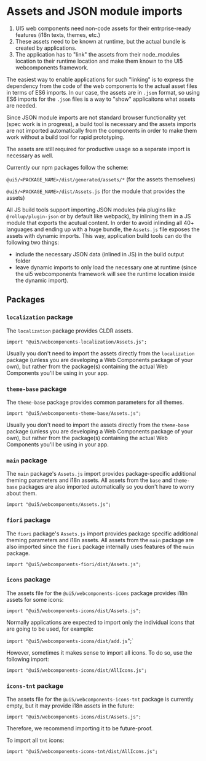 # Assets and JSON module imports

1. UI5 web components need non-code assets for their entrprise-ready features (i18n texts, themes, etc.)
2. These assets need to be known at runtime, but the actual bundle is created by applications.
3. The application has to "link" the assets from their node_modules location to their runtime location and make them known to the UI5 webcomponents framework.

The easiest way to enable applications for such "linking" is to express the dependency from the code of the web components to the actual asset files in terms of ES6 imports. In our case, the assets are in `.json` format, so using ES6 imports for the `.json` files is a way to "show" applicaitons what assets are needed.

Since JSON module imports are not standard browser functionality yet (spec work is in progress), a build tool is necessary and the assets imports are not imported automatically from the components in order to make them work without a build tool for rapid prototyping.

The assets are still required for productive usage so a separate import is necessary as well.

Currently our npm packages follow the scheme:

`@ui5/<PACKAGE_NAME>/dist/generated/assets/*`
(for the assets themselves)

`@ui5/<PACKAGE_NAME>/dist/Assets.js`
(for the module that provides the assets)

All JS build tools support importing JSON modules (via plugins like `@rollup/plugin-json` or by default like webpack), by inlining them in a JS module that exports the acutual content. In order to avoid inlinding all 40+ languages and ending up with a huge bundle, the `Assets.js` file exposes the assets with dynamic imports. This way, application build tools can do the following two things:
- include the necessary JSON data (inlined in JS) in the build output folder
- leave dynamic imports to only load the necessary one at runtime (since the ui5 webcomponents framework will see the runtime location inside the dynamic import).

## Packages
<a name="packages"></a>

### `localization` package

The `localization` package provides CLDR assets.

`import "@ui5/webcomponents-localization/Assets.js";`

Usually you don't need to import the assets directly from the `localization` package (unless you are developing a Web Components package of your own),
but rather from the package(s) containing the actual Web Components you'll be using in your app.

### `theme-base` package

The `theme-base` package provides common parameters for all themes.

`import "@ui5/webcomponents-theme-base/Assets.js";`

Usually you don't need to import the assets directly from the `theme-base` package (unless you are developing a Web Components package of your own),
but rather from the package(s) containing the actual Web Components you'll be using in your app.

### `main` package

The `main` package's `Assets.js` import provides package-specific additional theming parameters and i18n assets.
All assets from the `base` and `theme-base` packages are also imported automatically so you don't have to worry about them.

`import "@ui5/webcomponents/Assets.js";`

### `fiori` package

The `fiori` package's `Assets.js` import provides package specific additional theming parameters and i18n assets. All assets from the `main`
package are also imported since the `fiori` package internally uses features of the `main` package.

`import "@ui5/webcomponents-fiori/dist/Assets.js";`

### `icons` package

The assets file for the `@ui5/webcomponents-icons` package provides i18n assets for some icons:

`import "@ui5/webcomponents-icons/dist/Assets.js";`

Normally applications are expected to import only the individual icons that are going to be used, for example:

`import "@ui5/webcomponents-icons/dist/add.js`";`

However, sometimes it makes sense to import all icons. To do so, use the following import:

`import "@ui5/webcomponents-icons/dist/AllIcons.js";`

### `icons-tnt` package

The assets file for the `@ui5/webcomponents-icons-tnt` package is currently empty, but it may provide i18n assets in the future:

`import "@ui5/webcomponents-icons/dist/Assets.js";`

Therefore, we recommend importing it to be future-proof.

To import all `tnt` icons:

`import "@ui5/webcomponents-icons-tnt/dist/AllIcons.js";`